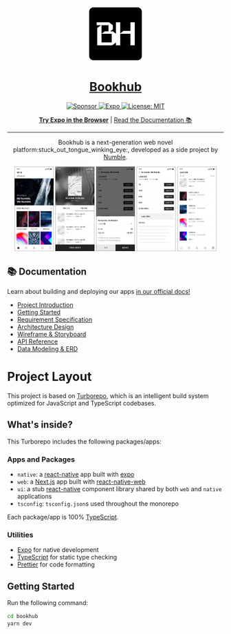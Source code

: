 <!-- Banner Image -->

<p align="center">
  <a href=".">
    <img alt="bookhub" height="128" src="./.github/resources/banner.png">
    <h1 align="center">Bookhub</h1>
  </a>
</p>

<p align="center">
  <a aria-label="Numble" href="https://www.numble.it/" target="_blank">
    <img alt="Sponsor" src="https://img.shields.io/badge/Sponsor-Numble-blue?style=flat-square&logo=githubsponsors&logoWidth=15&labelColor=000000&color=4630EB" />
  </a>
   <a aria-label="Expo" href="https://expo.dev/client" target="_blank">
    <img alt="Expo" src="https://img.shields.io/badge/Runs%20with%20Expo%20Go-4630EB.svg?style=flat-square&logo=EXPO&labelColor=f3f3f3&logoColor=000" />
  </a>
  <a aria-label="Expo is free to use" href="https://github.com/expo/expo/blob/main/LICENSE" target="_blank">
    <img alt="License: MIT" src="https://img.shields.io/badge/License-MIT-success.svg?style=flat-square&color=33CC12" target="_blank" />
  </a>
</p>


<p align="center">
  <a aria-label="try expo with snack" href="https://snack.expo.dev"><b>Try Expo in the Browser</b></a>
 |
  <a aria-label="expo documentation" href=".">Read the Documentation 📚</a>
</p>
  
---

<p align="center">
Bookhub is a next-generation web novel platform:stuck_out_tongue_winking_eye:, developed as a side project by <a aria-label="Numbe deepdive" href="https://www.numble.it/deepdive/41" target="_blank">Numble</a>.
</p>

<p align="center">
   <img alt="Home" width="18%" src="./.github/resources/screenshot_01_home.png" />
   <img alt="Main" width="18%" src="./.github/resources/screenshot_02_main.png" />
   <img alt="Payment Detail" width="18%" src="./.github/resources/screenshot_03_payment_detail.png" />
   <img alt="Payment" width="18%" src="./.github/resources/screenshot_04_payment.png" />
   <img alt="Recommended List" width="18%" src="./.github/resources/screenshot_05_recommended_list.png" />
</p>

## 📚 Documentation

<p>Learn about building and deploying our apps <a aria-label="documentation" href=".">in our official docs!</a></p>

- [Project Introduction](https://www.numble.it/deepdive/41)
- [Getting Started]()
- [Requirement Specification]()
- [Architecture Design]()
- [Wireframe & Storyboard]()
- [API Reference]()
- [Data Modeling & ERD]()

# Project Layout

This project is based on [Turborepo](https://turbo.build/repo/docs), which is an intelligent build system optimized for JavaScript and TypeScript codebases.

## What's inside?

This Turborepo includes the following packages/apps:

### Apps and Packages

- `native`: a [react-native](https://reactnative.dev/) app built with [expo](https://docs.expo.dev/)
- `web`: a [Next.js](https://nextjs.org/) app built with [react-native-web](https://necolas.github.io/react-native-web/)
- `ui`: a stub [react-native](https://reactnative.dev/) component library shared by both `web` and `native` applications
- `tsconfig`: `tsconfig.json`s used throughout the monorepo

Each package/app is 100% [TypeScript](https://www.typescriptlang.org/).

### Utilities

- [Expo](https://docs.expo.dev/) for native development
- [TypeScript](https://www.typescriptlang.org/) for static type checking
- [Prettier](https://prettier.io) for code formatting

## Getting Started

Run the following command:

```sh
cd bookhub
yarn dev
```
